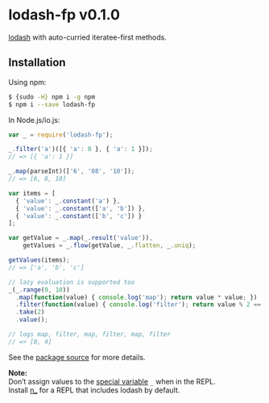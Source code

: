# lodash-fp v0.1.0

[lodash](https://lodash.com/) with auto-curried iteratee-first methods.

## Installation

Using npm:

```bash
$ {sudo -H} npm i -g npm
$ npm i --save lodash-fp
```

In Node.js/io.js:

```js
var _ = require('lodash-fp');

_.filter('a')([{ 'a': 0 }, { 'a': 1 }]);
// => [{ 'a': 1 }]

_.map(parseInt)(['6', '08', '10']);
// => [6, 8, 10]

var items = [
  { 'value': _.constant('a') },
  { 'value': _.constant(['a', 'b']) },
  { 'value': _.constant(['b', 'c']) }
];

var getValue = _.map(_.result('value')),
    getValues = _.flow(getValue, _.flatten, _.uniq);

getValues(items);
// => ['a', 'b', 'c']

// lazy evaluation is supported too
_(_.range(0, 10))
  .map(function(value) { console.log('map'); return value * value; })
  .filter(function(value) { console.log('filter'); return value % 2 == 0; })
  .take(2)
  .value();

// logs map, filter, map, filter, map, filter
// => [0, 4]
```

See the [package source](https://github.com/lodash/lodash-fp/tree/0.1.0) for more details.

**Note:**<br>
Don’t assign values to the [special variable](http://nodejs.org/api/repl.html#repl_repl_features) `_` when in the REPL.<br>
Install [n_](https://www.npmjs.com/package/n_) for a REPL that includes lodash by default.
